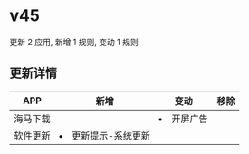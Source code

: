 # v45

更新 2 应用, 新增 1 规则, 变动 1 规则

## 更新详情

|APP|新增|变动|移除|
|-|-|-|-|
|海马下载||<li>开屏广告||
|软件更新|<li>更新提示-系统更新|||
